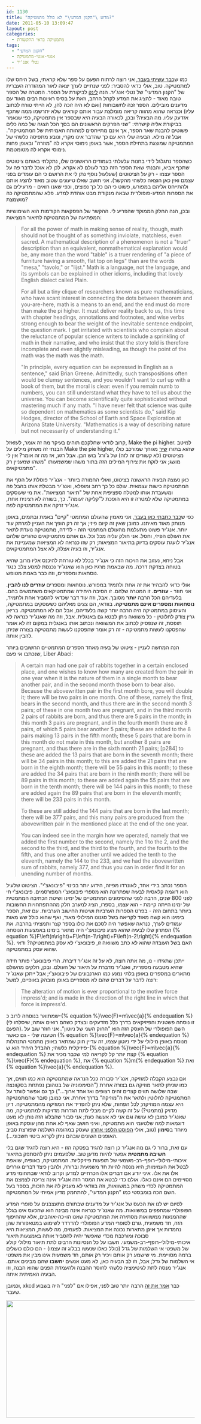 ```yaml
---
id: 1130
title: "מדוע \"הקנון המדעי\" לא כולל מתמטיקה?"
date: 2011-05-10 13:09:47
layout: post
categories: 
  - מתמטיקה בראי התקשורת
tags: 
  - "הקנון המדעי"
  - אנטי-אנטי-מתמטיקה
  - נטלי אנג'יר
---
```

כמו ש<a href="http://www.gadial.net/2010/05/26/cancelling_math/">כבר עשיתי בעבר</a>, אני רוצה לרתוח הפעם על ספר שלא קראתי, בשל היחס שלו למתמטיקה. טוב, אולי כדאי להסביר: לפני שנתיים לערך יצאה לאור המהודרה העברית של "הקנון המדעי" של נטלי אנג'יר. הנה <a href="http://www.haaretz.co.il/hasite/spages/1091210.html">לינק</a> לביקורת על הספר. המטרה של הספר טובה מאוד - להציג את המדע לקהל הרחב, וזאת על בסיס ראיונות רבים מאוד עם מדענים מובילים. הספר זכה לתשבוחות (ואם לא היה זוכה להן, לא הייתי טורח לכתוב עליו) וכנראה שהוא מהווה קריאה מומלצת עבור אותם קוראים שלא יתרשמו ממה שתכף אזדעק עליו. מה הבעיה? ובכן, לכאורה הבעיה היא שבספר אין מתמטיקה, כפי שנאמר בביקורת אליה קישרתי: "שני הפרקים הראשונים הם בסך הכל הצגה של כמה כלים פשוטים להבנת שאר הספר, אך אינם מתייחסים למהותה האמיתית של המתמטיקה". אבל זה מילא. הבעיה שלי היא עם כך שהדבר אינו מקרי, ונובע מתפיסה כלשהי של המתמטיקה שמוצגת בתחילת הספר, אשר באופן נימוסי אקרא לה "מוזרה" ובאופן פחות נימוסי אקרא לה מטומטמת.

כשהספר נתגלגל לידי בחנות עלעלתי בעמודים הראשונים שלו, נתקלתי באותם ציטוטים שתכף אביא, והבנתי שאת הספר הזה כבר לעולם לא אקרא. לכן לא אוכל לדבר פה על הספר עצמו - רק על הציטוטים (שעלעול נוסף נתן לי את הרושם כי הם עומדים בפני עצמם ואין כאן הוצאה כלשהי מהקשר). אני חושב שאלו טיעונים שטוב מאוד להציג אותם ולהתייחס אליהם במפורש, פשוט כי הם כל כך נפוצים, וכפי שאנו רואים - מרעילים גם את הספרות המדע-פופולרית שבאה מנקודת מבט אוהדת למדע. פלא שהמתמטיקה כה מושמצת?

ובכן, הנה החלק הממוקד שהפריע לי. ההקשר של הפסקאות הקודמות הוא השימושיות המפתיעה של המתמטיקה לתיאור המציאות:
<blockquote>
<p dir="ltr">For all the power of math in making sense of reality, though, math should not be thought of as something inviolate, matchless, even sacred. A mathematical description of a phenomenon is not a "truer" description than an equivalent, nonmathematical explanation would be, any more than the word "table" is a truer rendering of "a piece of furniture having a smooth, flat top on legs" than are the words "mesa," "tavolo," or "lijst." Math is a language, not the language, and its symbols can be explained in other idioms, including that lovely English dialect called Plain.</p>
<p dir="ltr">
For all but a tiny clique of researchers known as pure mathematicians, who have scant interest in connecting the dots between theorem and you-are-here, math is a means to an end, and the end must do more than make the pi higher. It must deliver reality back to us, this time with chapter headings, annotations and footnotes, and wise verbs strong enough to bear the weight of the inevitable sentence endpoint, the question mark. I get irritated with scientists who complain about the reluctance of popular science writers to include a sprinkling of math in their narrative, and who insist that the story told is therefore incomplete and even slightly misleading, as though the point of the math was the math was the math.</p>
<p dir="ltr">
"In principle, every equation can be expressed in English as a sentence," said Brian Greene. Admittedly, such transpositions often would be clumsy sentences, and you wouldn't want to curl up with a book of them, but the moral is clear: even if you remain numb to numbers, you can still understand what they have to tell us about the universe. You can become scientifically quite sophisticated without mastering much if any math. "I have never felt that science was quite so dependent on mathematics as some scientists do," said Kip Hodges, director of the School of Earth and Space Exploration at Arizona State University. "Mathematics is a way of describing nature but not necessarily of understanding it."</p>
</blockquote>
קרוב לודאי שחלקכם תוהים בעיקר מה זה אומר, לעזאזל, Make the pi higher. למיטב הבנתי זה משחק מילים על Make the pie higher, שהוא בתורו <a href="http://www.urbandictionary.com/define.php?term=make%20the%20pie%20higher">שיר</a> מגוחך שמורכב כולו מציטוטים (לא קשורים זה לזה) של ג'ורג' בוש הבן. אבל רגע, אז מה זה אומר? אין לי מושג; אני לוקח את צירוף המילים הזה בתור משהו שמשמעותו "משהו שמעניין רק מתמטיקאים".

כאן נעוצה הבעיה הראשונה בציטוט, ואולי החמורה ביותר - אנג'יר פוסלת על הסף את המתמטיקה כישות עצמאית. עולם כל כך רחב ומופלא, ואנג'יר מבטלת אותו בהבל פה ומשעבדת אותו למטלה ספציפית אחת של "תיאור המציאות". את מי שעוסקים במתמטיקה שלא למטרה זו היא הופכת ל"קליקה זעומה". כך, בשורה לא רצינית אחת, אנג'יר זרקה את המתמטיקה לפח.

כפי ש<a href="http://www.gadial.net/2009/07/14/monster/">כבר כתבתי כאן בעבר</a>, אני מאמין שהעולם המתמטי "קיים" באמת ובתמים, באופן מנותק מאוד מאיתנו. כמובן שאין זה קיום פיזי; אך זה רק הופך את העניין למרתק עוד יותר. אנג'יר פשוט מתעלמת מהעולם המתמטי הזה - לדידה, מתמטיקה נועדת לתאר את העולם הפיזי, וחסל. אני חולק עליה מכל וכל. גם אותם מתמטיקאים טהורים שלהם אנג'יר לועגת עוסקים בדיוק בתיאור המציאות; רק שזו כנראה לא המציאות שמעניינת את אנג'יר, וזו בעיה אצלה, לא אצל המתמטיקאים.

אבל ניחא, נעזוב את הויכוח הזה כי אנג'יר בכלל לא טורחת להיכנס אליו מרוב שהיא בטוחה בצדקת דרכה. מה שבאמת מרגיז כאן הוא שאנג'יר נכנסת למסע צלב כנגד נוסחאות ומספרים, וזה כבר באמת מטופש.

אולי כדאי להבהיר את זה אחת ולתמיד במפורש. נוסחאות ומספרים <strong>עוזרים לנו להבין</strong>. אני חוזר - <strong>עוזרים</strong>. זו המטרה שלהם. זו הסיבה היחידה שמתמטיקאים משתמשים בהם. בלעדיהם הכל הרבה <strong>יותר</strong> מסובך. אבל, וזה עוד דבר שכדאי להסביר אחת ולתמיד, <strong>נוסחאות ומספרים אינם מתמטיקה</strong>. בוודאי, הם צצים מאליהם כשעוסקים במתמטיקה, והעיסוק במתמטיקה היה הרבה יותר קשה בלעדיהם, אבל הם לא המתמטיקה. בריאן גרין צודק לחלוטין - כל משוואה ניתן לבטא גם באנגלית. אבל, וזה מה שאנג'יר כנראה לא תופסת, זה שנפסיק לכתוב את המשוואה ונכתוב אותו באנגלית במקום זה לא אומר שהפסקנו לעשות מתמטיקה - זה רק אומר שהפסקנו לעשות מתמטיקה בצורה שניתן להבין אותה.

הנה המחשה לעניין - ציטוט של בעיה מאחד הספרים המתמטיים החשובים ביותר שנכתבו אי פעם, Liber Abaci:
<blockquote>
<p dir="ltr">A certain man had one pair of rabbits together in a certain enclosed place, and one wishes to know how many are created from the pair in one year when it is the nature of them in a single month to bear another pair, and in the second month those born to bear also. Because the abovewritten pair in the first month bore, you will double it; there will be two pairs in one month. One of these, namely the first, bears in the second month, and thus there are in the second month 3 pairs; of these in one month two are pregnant, and in the third month 2 pairs of rabbits are born, and thus there are 5 pairs in the month; in this month 3 pairs are pregnant, and in the fourth month there are 8 pairs, of which 5 pairs bear another 5 pairs; these are added to the 8 pairs making 13 pairs in the fifth month; these 5 pairs that are born in this month do not mate in this month, but another 8 pairs are pregnant, and thus there are in the sixth month 21 pairs; [p284] to these are added the 13 pairs that are born in the seventh month; there will be 34 pairs in this month; to this are added the 21 pairs that are born in the eighth month; there will be 55 pairs in this month; to these are added the 34 pairs that are born in the ninth month; there will be 89 pairs in this month; to these are added again the 55 pairs that are born in the tenth month; there will be 144 pairs in this month; to these are added again the 89 pairs that are born in the eleventh month; there will be 233 pairs in this month.</p>
<p dir="ltr">
To these are still added the 144 pairs that are born in the last month; there will be 377 pairs, and this many pairs are produced from the abovewritten pair in the mentioned place at the end of the one year.</p>
<p dir="ltr">
You can indeed see in the margin how we operated, namely that we added the first number to the second, namely the 1 to the 2, and the second to the third, and the third to the fourth, and the fourth to the fifth, and thus one after another until we added the tenth to the eleventh, namely the 144 to the 233, and we had the abovewritten sum of rabbits, namely 377, and thus you can in order find it for an unending number of months.</p>
</blockquote>
הספר נכתב בידי אחד, לאונרדו מפיזה, הידוע יותר בכינוי "פיבונאצ'י". הציטוט שלעיל הוא דוגמה קלאסית לבעיה שפתרונה הוא מספרי פיבונאצ'י המפורסמים. פיבונאצ'י חי לפני 800 שנים, הרבה לפני שהסימונים המתמטיים של ימינו ושיטת הכתיבה המתמטית של ימינו הייתה קיימת - הוא עצמו, בספרו, הציג למערב חלק מההתפתחויות החשובות ביותר בתחום הזה - בפרט הספרות הערביות ושיטות החישוב הערביות. עם זאת, הספר בימינו הוא קשה מאוד לקריאה בשל סגנונו המילולי מאוד, ואף שהוא כולל שש מאות עמודים לערך, כנראה שאפשר היה לסכם את כולו בספר קצר ותמציתי בהרבה. את הפתרון שלו לבעיה שהוא מציג פיבונאצ'י היה מתאר בימינו באמצעות הנוסחה {% equation %}F\left(n\right)=F\left(n-1\right)+F\left(n-2\right){% endequation %}. האם בשל העובדה שהוא לא כתב משוואה זו, פיבונאצ'י לא עסק במתמטיקה? ודאי שהוא עסק במתמטיקה.

ייתכן שתגידו - נו, מה אתה רוצה, לא על זה אנג'יר דיברה. הרי פיבונאצ'י פותר חידה שהיא מטבעה מספרית, ואנג'יר מדברת על תיאור של העולם. ובכן, חלקים מהעולם מתארים במספרים באופן בלתי נמנע כמו הארנבונים של פיבונאצ'י; אבל ייתכן שאנג'יר רוצה לדבר על דברים שהם לא מספריים באופן מובהק באופיים, למשל:
<blockquote>
<p dir="ltr">The alteration of motion is ever proportional to the motive force impress'd; and is made in the direction of the right line in which that force is impress'd.</p>
</blockquote>
שמתואר בנוסחה לרוב כ-{% equation %}\vec{F}=m\vec{a}{% endequation %} (זו נוסחה פשטנית והפיזיקאים בדרך כלל מזדעקים ובצדק כשהם רואים אותה; שיסלחו לי הפעם). השם הפופולרי של העסק הזה הוא "החוק השני של ניוטון". אני חוזר שוב על הטענה שלי - גם כאשר {% equation %}\vec{F}=m\vec{a}{% endequation %} מנוסח באופן מילולי על ידי ניוטון עצמו, זה עדיין חוק שמתאר באופן מתמטי התנהלות פיזיקלית כלשהי; ההבדל היחיד הוא ש-{% equation %}\vec{F}=m\vec{a}{% endequation %} קצת יותר קל לקריאה למי שכבר מכיר את {% equation %}\vec{F}{% endequation %}, את {% equation %}m{% endequation %} ואת {% equation %}\vec{a}{% endequation %}.

אם נבצע הקבלה למוזיקה, אנג'יר סבורה ככל הנראה שמתמטיקה הוא כמו תווים, אך כמו שניתן לתאר מוזיקה גם בצורה אחרת ("הסימפוניה של בטהובן נפתחת בסקוונצה שבה שלושה תווים קצרים זהים רצופים ואז אחד ארוך...") כך גם אפשר לוותר על המתמטיקה לחלוטין ולתאר את ה"מוזיקה" בדרך אחרת. אני כמובן סובר שהמתמטיקה היא עצמה המוזיקה; לכל הפחות, שלא ניתן להפריד את המוזיקה מהמתמטיקה. דיון מדויק (מתמטי?) על זה קשה לקיים מבלי לתת הגדרות מדויקות למתמטיקה, מה שאנג'יר כמובן לא עושה וגם אני לא אעשה כעת; אני סבור שהבלוג הזה נותן לא מעט דוגמאות למה שלטעמי הוא מתמטיקה, ואיני חושב שאף לא אחת מהן עוסקת באופן מיוחד ב<strong>סימון</strong> (טוב, אולי <a href="http://www.gadial.net/2011/05/02/damn_stupid_equation/">הפוסט הלפני אחרון</a> שעסק במהומה השלמה שפורצת סביב האופנים השונים שבהם ניתן לקרוא ביטוי חשבוני...).

עם זאת, ברור לי גם מה אנג'יר כן רוצה להגיד בפסקה הזו - היא רוצה להגיד שגם בלי <strong>חשיבה מתמטית</strong> אפשר להיות מדען טוב. שלפעמים ניתן להסתפק בתיאור איכותי-מילולי-רופף-רב-משמעי של תופעות פיזיקליות. המתמטיקה, באופיה, שואפת לבטל את העמימות; היא מנסה להיות חד משמעית וברורה, ולהבין כיצד דברים גוררים אלו את אלו. איני יודע אם דברים אלו הכרחיים למדען וקרוב לודאי שבתחומי מדע מסויימים הם אינם כאלו. אולם כדי לבטא את המסר הזה אנג'יר אינה צריכה לצמצם את המתמטיקה לכדי משחק במשוואות, וזה בוודאי לא מעניק לה את הזכות, בספר בעל השם הכה בומבסטי כמו "הקנון המדעי", להתחמק מדיון אמיתי על המתמטיקה.

לסיום יש לנו את הכעס של אנג'יר על מדענים שבתורם מתעצבנים על סופרי המדע הפופולרי שמחפפים במשוואות. מה שאנג'יר כנראה אינה מבינה הוא שהכעס אינו בגלל שההמנעות ממשוואות מסתירה את המתמטיקה שאנו הו-כה-אוהבים, אלא שהחיפוף הזה, חד משמעית, גורם לסופרי המדע הפופולרי להדרדר לשימוש במטאפורות שהן נחמדות אך <strong>אינן</strong> מתארות נכונה את המציאות. לפעמים, מה לעשות, המציאות היא סבוכה ומורכבת מכדי שאפשר יהיה להסביר אותה באמצעות תיאור איכותי-מילולי-רופף-רב-משמעי. חשבו על כל הנסיונות הרבים לתת תיאור מילולי קולע של משפטי אי השלמות של גדל (כולל כאלו שנעשו בבלוג זה עצמו) - הם כולם כושלים ברמה מסויימת. מי שישמע רק אותם ויכיר רק אותם, חד משמעית אינו מבין את משפטי אי השלמות של גדל; אבל, וזו לב הבעיה כאן, לא מעט אנשים <strong>יחשבו</strong> שהם מבינים אותם. אנג'יר מנסה לתת לגיטימציה כלשהי לחוסר ההבנה ולהעמדת הפנים שהוא הבנה, וזו הבעיה האמיתית איתה.

וכמובן, xkcd כבר <a href="http://xkcd.com/895/">אמר את זה</a> הרבה יותר טוב לפני, אפילו אם "לפני" היה בשבוע שעבר.

<a href="{{site.baseurl}}{{site.post_images}}/2011/05/teaching_physics.png"><img class="alignnone size-full wp-image-1132" title="teaching_physics" src="{{site.baseurl}}{{site.post_images}}/2011/05/teaching_physics.png" alt="" width="692" height="313" /></a>
